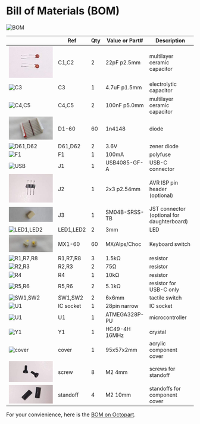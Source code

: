 # Bill of Materials (BOM)

![BOM](images/bom.jpg)

|                                      | Ref       | Qty | Value or Part# | Description                                |
|--------------------------------------|-----------|-----|----------------|--------------------------------------------|
| ![C1,C2](images/bom/c1-2.jpg)        | C1,C2     | 2   | 22pF p2.5mm    | multilayer ceramic capacitor               |
| ![C3](images/bom/c3.jpg)             | C3        | 1   | 4.7uF p1.5mm   | electrolytic capacitor                     |
| ![C4,C5](images/bom/c4-5.jpg)        | C4,C5     | 2   | 100nF p5.0mm   | multilayer ceramic capacitor               |
| ![D1-60](images/bom/d1-60.jpg)       | D1-60     | 60  | 1n4148         | diode                                      |
| ![D61,D62](images/bom/d61-62.jpg)    | D61,D62   | 2   | 3.6V           | zener diode                                |
| ![F1](images/bom/f1.jpg)             | F1        | 1   | 100mA          | polyfuse                                   |
| ![USB](images/bom/j1-usbc.jpg)       | J1        | 1   | USB4085-GF-A   | USB-C connector                            |
| ![J2](images/bom/j2.jpg)             | J2        | 1   | 2x3 p2.54mm    | AVR ISP pin header (optional)              |
| ![J3](images/bom/j3.jpg)             | J3        | 1   | SM04B-SRSS-TB  | JST connector (optional for daughterboard) |
| ![LED1,LED2](images/bom/led1-2.jpg)  | LED1,LED2 | 2   | 3mm            | LED                                        |
| ![MX1-60](images/bom/mx1-60.jpg)     | MX1-60    | 60  | MX/Alps/Choc   | Keyboard switch                            |
| ![R1,R7,R8](images/bom/r1-7-8.jpg)   | R1,R7,R8  | 3   | 1.5kΩ          | resistor                                   |
| ![R2,R3](images/bom/r2-3.jpg)        | R2,R3     | 2   | 75Ω            | resistor                                   |
| ![R4](images/bom/r4.jpg)             | R4        | 1   | 10kΩ           | resistor                                   |
| ![R5,R6](images/bom/r5-6.jpg)        | R5,R6     | 2   | 5.1kΩ          | resistor for USB-C only                    |
| ![SW1,SW2](images/bom/sw1-2.jpg)     | SW1,SW2   | 2   | 6x6mm          | tactile switch                             |
| ![U1](images/bom/ic.jpg)             | IC socket | 1   | 28pin narrow   | IC socket                                  |
| ![U1](images/bom/u1.jpg)             | U1        | 1   | ATMEGA328P-PU  | microcontroller                            |
| ![Y1](images/bom/y1.jpg)             | Y1        | 1   | HC49-4H 16MHz  | crystal                                    |
| ![cover](images/bom/cover.jpg)       | cover     | 1   | 95x57x2mm      | acrylic component cover                    |
| ![screw](images/bom/screw.jpg)       | screw     | 8   | M2 4mm         | screws for standoff                        |
| ![standoff](images/bom/standoff.jpg) | standoff  | 4   | M2 10mm        | standoffs for component cover              |

For your convienience, here is the [BOM on Octopart](https://octopart.com/bom-tool/0k8Ap0AF).

